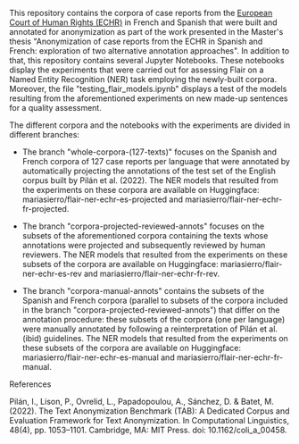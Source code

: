 This repository contains the corpora of case reports from the [European Court of Human Rights (ECHR)](https://hudoc.echr.coe.int/#{%22documentcollectionid2%22:[%22GRANDCHAMBER%22,%22CHAMBER%22]}) in French and Spanish that were built and annotated for anonymization as part of the work presented in the Master's thesis "Anonymization of case reports from the ECHR in Spanish and French: exploration of two alternative annotation approaches". In addition to that, this repository contains several Jupyter Notebooks. These notebooks display the experiments that were carried out for assessing Flair on a Named Entity Recognition (NER) task employing the newly-built corpora. Moreover, the file "testing_flair_models.ipynb" displays a test of the models resulting from the aforementioned experiments on new made-up sentences for a quality assessment.

The different corpora and the notebooks with the experiments are divided in different branches:

- The branch "whole-corpora-(127-texts)" focuses on the Spanish and French corpora of 127 case reports per language that were annotated by automatically projecting the annotations of the test set of the English corpus built by Pilán et al. (2022). The NER models that resulted from the experiments on these corpora are available on Huggingface: mariasierro/flair-ner-echr-es-projected and mariasierro/flair-ner-echr-fr-projected.

- The branch "corpora-projected-reviewed-annots" focuses on the subsets of the aforementioned corpora containing the texts whose annotations were projected and subsequently reviewed by human reviewers. The NER models that resulted from the experiments on these subsets of the corpora are available on Huggingface: mariasierro/flair-ner-echr-es-rev and mariasierro/flair-ner-echr-fr-rev.

- The branch "corpora-manual-annots" contains the subsets of the Spanish and French corpora (parallel to subsets of the corpora included in the branch "corpora-projected-reviewed-annots") that differ on the annotation procedure: these subsets of the corpora (one per language) were manually annotated by following a reinterpretation of Pilán et al. (ibid) guidelines. The NER models that resulted from the experiments on these subsets of the corpora are available on Huggingface: mariasierro/flair-ner-echr-es-manual and mariasierro/flair-ner-echr-fr-manual.

References

Pilán, I., Lison, P., Ovrelid, L., Papadopoulou, A., Sánchez, D. & Batet, M. (2022). The Text Anonymization Benchmark (TAB): A Dedicated Corpus and Evaluation Framework for Text Anonymization. In Computational Linguistics, 48(4), pp. 1053–1101. Cambridge, MA: MIT Press. doi: 10.1162/coli_a_00458.
